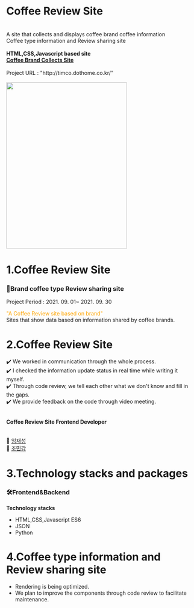 <!Doctype html>
<html>
  <head>
    <meta charset="utf-8" />
  </head>
  <body>
    <h1>Coffee Review Site</h1>
    <br>A site that collects and displays coffee brand coffee information
    <br>Coffee type information and Review sharing site
    <br><br>
    <strong>HTML,CSS,Javascript based site<a href="http://timco.dothome.co.kr/"><br>Coffee Brand Collects Site</a></strong>
    <br><br>
    Project URL : "http://timco.dothome.co.kr/"
    <br><br>
    <img src="https://user-images.githubusercontent.com/85553325/155833261-84574fdc-1838-49b5-b99b-136e56da2323.png" width="320px" height="440px">
    <h1>1.Coffee Review Site</h1>
    <h3> 📌Brand coffee type Review sharing site</h3>
    <p>Project Period : 2021. 09. 01~ 2021. 09. 30<p>
    <p> <span style="color:orange" >"A Coffee Review site based on brand"</span>
      <br>Sites that show data based on information shared by coffee brands.<br></p> 
    <h1>2.Coffee Review Site</h1>
    ✔️ We worked in communication through the whole process.
   <br> ✔️ I checked the information update status in real time while writing it myself.
   <br> ✔️ Through code review, we tell each other what we don't know and fill in the gaps.
   <br> ✔️ We provide feedback on the code through video meeting.
    <br><br>
    <p><strong>Coffee Review Site Frontend Developer</strong></p>
    <br> 🌱 <a href = "https://github.com/RookieLim">임재성</a>  
    <br> 🌱 <a href = "https://github.com/mingab91">조민갑</a>
     <h1>3.Technology stacks and packages</h1>
   <h3>🛠Frontend&Backend</h3>
    <strong>Technology stacks</strong>
     <ul>
      <li>HTML,CSS,Javascript ES6</li>
       <li>JSON</li>
       <li>Python</li>
      </ul>
    <h1>4.Coffee type information and Review sharing site</h1>
    <ul>
      <li>Rendering is being optimized.</li>
      <li>We plan to improve the components through code review to facilitate maintenance.</li>
    </ul>
    </body>
</html>
